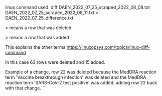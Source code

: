 linux command used:
diff DAEN_2022_07_25_scraped_2022_08_08.txt DAEN_2022_07_25_scraped_2022_08_11.txt > DAEN_2022_07_25_difference.txt

&lt; means a row that was deleted

&gt; means a row that was added

This explains the other terms
https://linuxopsys.com/topics/linux-diff-command

In this case 63 rows were deleted and 15 added.

Example of a change, row 22 was deleted because the MedDRA reaction term 'Vaccine breakthrough infection' was deleted and the MedDRA reaction term 'SARS-CoV-2 test positive' was added, adding row 22 back with that change.```
